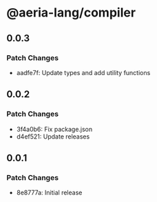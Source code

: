# @aeria-lang/compiler

## 0.0.3

### Patch Changes

- aadfe7f: Update types and add utility functions

## 0.0.2

### Patch Changes

- 3f4a0b6: Fix package.json
- d4ef521: Update releases

## 0.0.1

### Patch Changes

- 8e8777a: Initial release
